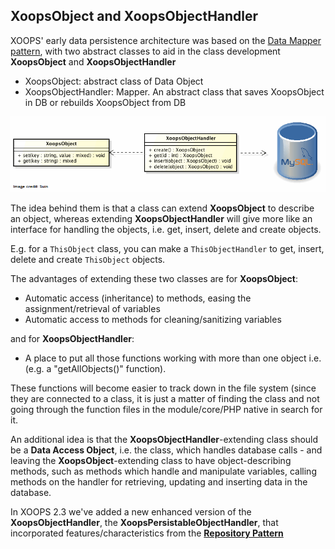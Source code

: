 ## XoopsObject and XoopsObjectHandler

XOOPS' early data persistence architecture was based on the [Data Mapper pattern](http://martinfowler.com/eaaCatalog/dataMapper.html), with two abstract classes to aid in the class development **XoopsObject** and **XoopsObjectHandler**
* XoopsObject: abstract class of Data Object
* XoopsObjectHandler: Mapper. An abstract class that saves XoopsObject in DB or rebuilds XoopsObject from DB 


![](../../assets/uml/XoopsDataMapperArchitecture.png)

The idea behind them is that a class can extend **XoopsObject** to describe an object, whereas extending **XoopsObjectHandler** will give more like an interface for handling the objects, i.e. get, insert, delete and create objects. 

E.g. for a ```ThisObject``` class, you can make a ```ThisObjectHandler``` to get, insert, delete and create ```ThisObject``` objects.

The advantages of extending these two classes are for **XoopsObject**:
*   Automatic access (inheritance) to methods, easing the assignment/retrieval of variables
*   Automatic access to methods for cleaning/sanitizing variables

and for **XoopsObjectHandler**:
* A place to put all those functions working with more than one object i.e. (e.g. a "getAllObjects()" function).

These functions will become easier to track down in the file system (since they are connected to a class, it is just a matter of finding the class and not going through the function files in the module/core/PHP native in search for it.

An additional idea is that the **XoopsObjectHandler**-extending class should be a **Data Access Object**, i.e. the class, which handles database calls - and leaving the **XoopsObject**-extending class to have object-describing methods, such as methods which handle and manipulate variables, calling methods on the handler for retrieving, updating and inserting data in the database.

 
In XOOPS 2.3 we've added a new enhanced version of the **XoopsObjectHandler**, the **XoopsPersistableObjectHandler**, that incorporated features/characteristics from the [**Repository Pattern**](https://martinfowler.com/eaaCatalog/repository.html) 





